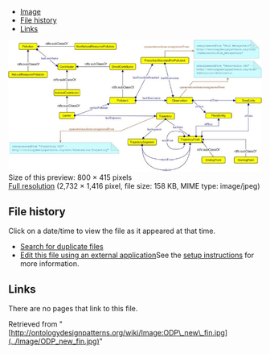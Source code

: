 * [Image](../Image/ODP_new_fin.jpg#file)
* [File history](../Image/ODP_new_fin.jpg#filehistory)
* [Links](../Image/ODP_new_fin.jpg#filelinks)

[![Image:ODP new fin.jpg](../images/thumb/8/8e/ODP_new_fin.jpg/800px-ODP_new_fin.jpg)](../images/8/8e/ODP_new_fin.jpg)  
Size of this preview: 800 × 415 pixels  
[Full resolution](../images/8/8e/ODP_new_fin.jpg)‎ (2,732 × 1,416 pixel, file size: 158 KB, MIME type: image/jpeg)

## File history

Click on a date/time to view the file as it appeared at that time.



  
* [Search for duplicate files](http://ontologydesignpatterns.org/wiki/Special:FileDuplicateSearch/ODP_new_fin.jpg "Special:FileDuplicateSearch/ODP new fin.jpg")
* [Edit this file using an external application](http://ontologydesignpatterns.org/wiki/index.php?title=Image:ODP_new_fin.jpg&action=edit&externaledit=true&mode=file "Image:ODP new fin.jpg")See the [setup instructions](http://www.mediawiki.org/wiki/Manual:External_editors "http://www.mediawiki.org/wiki/Manual:External_editors") for more information.

## Links



There are no pages that link to this file.




Retrieved from "[http://ontologydesignpatterns.org/wiki/Image:ODP\_new\_fin.jpg](../Image/ODP_new_fin.jpg)"